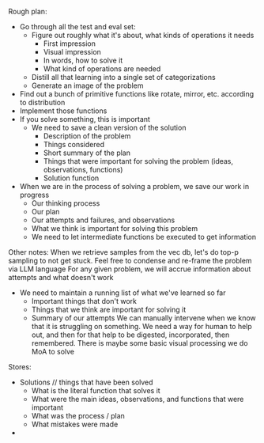 Rough plan:

- Go through all the test and eval set:
  - Figure out roughly what it's about, what kinds of operations it needs
    - First impression
    - Visual impression
    - In words, how to solve it
    - What kind of operations are needed
  - Distill all that learning into a single set of categorizations
  - Generate an image of the problem
- Find out a bunch of primitive functions like rotate, mirror, etc. according to distribution
- Implement those functions
- If you solve something, this is important
  - We need to save a clean version of the solution
    - Description of the problem
    - Things considered
    - Short summary of the plan
    - Things that were important for solving the problem (ideas, observations, functions)
    - Solution function
- When we are in the process of solving a problem, we save our work in progress
  - Our thinking process
  - Our plan
  - Our attempts and failures, and observations
  - What we think is important for solving this problem
  - We need to let intermediate functions be executed to get information

Other notes:
When we retrieve samples from the vec db, let's do top-p sampling to not get stuck. 
Feel free to condense and re-frame the problem via LLM language
For any given problem, we will accrue information about attempts and what doesn't work
  - We need to maintain a running list of what we've learned so far
    - Important things that don't work
    - Things that we think are important for solving it
    - Summary of our attempts
We can manually intervene when we know that it is struggling on something. We need a way for human to help out, and then for that help to be digested, incorporated, then remembered.
There is maybe some basic visual processing we do
MoA to solve


Stores:
- Solutions // things that have been solved
  - What is the literal function that solves it
  - What were the main ideas, observations, and functions that were important
  - What was the process / plan
  - What mistakes were made
- 